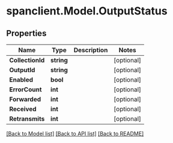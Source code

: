 # spanclient.Model.OutputStatus
## Properties

Name | Type | Description | Notes
------------ | ------------- | ------------- | -------------
**CollectionId** | **string** |  | [optional] 
**OutputId** | **string** |  | [optional] 
**Enabled** | **bool** |  | [optional] 
**ErrorCount** | **int** |  | [optional] 
**Forwarded** | **int** |  | [optional] 
**Received** | **int** |  | [optional] 
**Retransmits** | **int** |  | [optional] 

[[Back to Model list]](../README.md#documentation-for-models) [[Back to API list]](../README.md#documentation-for-api-endpoints) [[Back to README]](../README.md)

